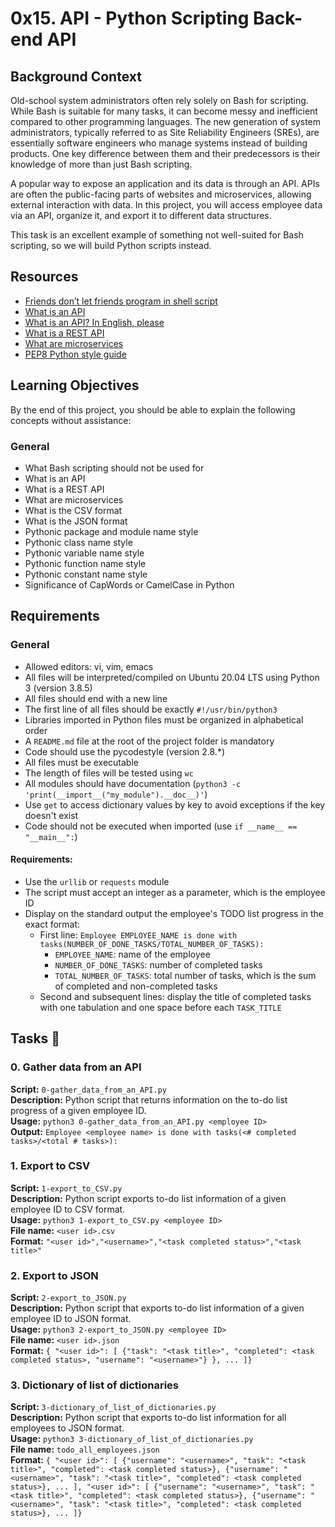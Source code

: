 # 0x15. API - Python Scripting Back-end API

## Background Context

Old-school system administrators often rely solely on Bash for scripting. While Bash is suitable for many tasks, it can become messy and inefficient compared to other programming languages. The new generation of system administrators, typically referred to as Site Reliability Engineers (SREs), are essentially software engineers who manage systems instead of building products. One key difference between them and their predecessors is their knowledge of more than just Bash scripting.

A popular way to expose an application and its data is through an API. APIs are often the public-facing parts of websites and microservices, allowing external interaction with data. In this project, you will access employee data via an API, organize it, and export it to different data structures.

This task is an excellent example of something not well-suited for Bash scripting, so we will build Python scripts instead.

## Resources

- [Friends don’t let friends program in shell script](https://example.com)
- [What is an API](https://example.com)
- [What is an API? In English, please](https://example.com)
- [What is a REST API](https://example.com)
- [What are microservices](https://example.com)
- [PEP8 Python style guide](https://example.com)

## Learning Objectives

By the end of this project, you should be able to explain the following concepts without assistance:

### General

- What Bash scripting should not be used for
- What is an API
- What is a REST API
- What are microservices
- What is the CSV format
- What is the JSON format
- Pythonic package and module name style
- Pythonic class name style
- Pythonic variable name style
- Pythonic function name style
- Pythonic constant name style
- Significance of CapWords or CamelCase in Python

## Requirements

### General

- Allowed editors: vi, vim, emacs
- All files will be interpreted/compiled on Ubuntu 20.04 LTS using Python 3 (version 3.8.5)
- All files should end with a new line
- The first line of all files should be exactly `#!/usr/bin/python3`
- Libraries imported in Python files must be organized in alphabetical order
- A `README.md` file at the root of the project folder is mandatory
- Code should use the pycodestyle (version 2.8.*)
- All files must be executable
- The length of files will be tested using `wc`
- All modules should have documentation (`python3 -c 'print(__import__("my_module").__doc__)'`)
- Use `get` to access dictionary values by key to avoid exceptions if the key doesn't exist
- Code should not be executed when imported (use `if __name__ == "__main__":`)

#### Requirements:

- Use the `urllib` or `requests` module
- The script must accept an integer as a parameter, which is the employee ID
- Display on the standard output the employee's TODO list progress in the exact format:
  - First line: `Employee EMPLOYEE_NAME is done with tasks(NUMBER_OF_DONE_TASKS/TOTAL_NUMBER_OF_TASKS):`
    - `EMPLOYEE_NAME`: name of the employee
    - `NUMBER_OF_DONE_TASKS`: number of completed tasks
    - `TOTAL_NUMBER_OF_TASKS`: total number of tasks, which is the sum of completed and non-completed tasks
  - Second and subsequent lines: display the title of completed tasks with one tabulation and one space before each `TASK_TITLE`

## Tasks 📃

### 0. Gather data from an API
**Script:** `0-gather_data_from_an_API.py`  
**Description:** Python script that returns information on the to-do list progress of a given employee ID.  
**Usage:** `python3 0-gather_data_from_an_API.py <employee ID>`  
**Output:** `Employee <employee name> is done with tasks(<# completed tasks>/<total # tasks>):`

### 1. Export to CSV
**Script:** `1-export_to_CSV.py`  
**Description:** Python script exports to-do list information of a given employee ID to CSV format.  
**Usage:** `python3 1-export_to_CSV.py <employee ID>`  
**File name:** `<user id>.csv`  
**Format:** `"<user id>","<username>","<task completed status>","<task title>"`

### 2. Export to JSON
**Script:** `2-export_to_JSON.py`  
**Description:** Python script that exports to-do list information of a given employee ID to JSON format.  
**Usage:** `python3 2-export_to_JSON.py <employee ID>`  
**File name:** `<user id>.json`  
**Format:** `{ "<user id>": [ {"task": "<task title>", "completed": <task completed status>, "username": "<username>"} }, ... ]}`

### 3. Dictionary of list of dictionaries
**Script:** `3-dictionary_of_list_of_dictionaries.py`  
**Description:** Python script that exports to-do list information for all employees to JSON format.  
**Usage:** `python3 3-dictionary_of_list_of_dictionaries.py`  
**File name:** `todo_all_employees.json`  
**Format:** `{ "<user id>": [ {"username": "<username>", "task": "<task title>", "completed": <task completed status>}, {"username": "<username>", "task": "<task title>", "completed": <task completed status>}, ... ], "<user id>": [ {"username": "<username>", "task": "<task title>", "completed": <task completed status>}, {"username": "<username>", "task": "<task title>", "completed": <task completed status>}, ... ]}`
